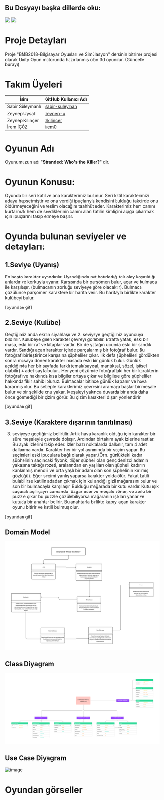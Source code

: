 ## Bu Dosyayı başka dillerde oku:
<a href="README.en.md"><img src="https://img.shields.io/badge/-ENGLISH-red?style=for-the-badge"></a>
<a href="README.md"><img src="https://img.shields.io/badge/-T%C3%9CRK%C3%87E-red?style=for-the-badge"></a>

# Proje Detayları
Proje "BMB2018-Bilgisayar Oyunları ve Simülasyon" dersinin bitrime projesi olarak Unity Oyun motorunda hazırlanmış olan 3d oyundur. (Güncelle burayı)

# Takım Üyeleri

| İsim                  | GitHub Kullanıcı Adı                                |
|-----------------------|-----------------------------------------------------|
| Sabir Süleymanlı      | [sabir-suleyman](https://github.com/sabir-suleyman) |
| Zeynep Uysal          | [zeynep-u](https://github.com/zeynep-u)             |
| Zeynep Kılınçer       | [zkilincer](https://github.com/zkilincer)           |
| İrem İÇÖZ             | [irem0](https://github.com/irem0)                   |


# Oyunun Adı
Oyunumuzun adı "**Stranded: Who's the Killer?**" dir.


# Oyunun Konusu:
Oyunda bir seri katil ve ana karakterimiz bulunur. Seri katil karakterimizi adaya hapsetmiştir ve ona verdiği ipuçlarıyla kendisini bulduğu takdirde onu öldürmeyeceğini ve teslim olacağını taahhüt eder. Karakterimiz hem canını kurtarmak hem de sevdiklerinin canını alan katilin kimliğini açığa çıkarmak için ipuçlarını takip etmeye başlar.

# Oyunda bulunan seviyeler ve detayları:

## 1.Seviye (Uyanış)

En başta karakter uyandırılır. Uyandığında net hatırladığı tek olay kaçırıldığı anlardır ve korkuyla uyanır. Karşısında bir parşömen bulur, açar ve bulmaca ile karşılaşır. (bulmacanın zorluğu seviyeye göre olacaktır). Bulmaca çözülünce parşömen karaktere bir harita verir. Bu haritayla birlikte karakter kulübeyi bulur.

[oyundan gif]


## 2.Seviye (Kulübe)

Geçtiğimiz anda ekran siyahlaşır ve 2. seviyeye geçtiğimiz oyuncuya bildirilir. Kulübeye giren karakter çevreyi görebilir. Etrafta yatak, eski bir masa, eski bir raf ve kitaplar vardır. Bir de yatağın ucunda eski bir sandık vardır. Sandığı açan karakter içinde parçalanmış bir fotoğraf bulur. Bu fotoğrafı birleştirince karşısına şüpheliler çıkar. İlk defa şüphelileri gördükten sonra masaya dönen karakter masada eski bir günlük bulur. Günlük açıldığında her bir sayfada farklı temalı(sayısal, mantıksal, sözel, işitsel olabilir) 4 adet sayfa bulur.. Her yeni çözümde fotoğraftaki her bir karakterin fotoğrafı ve hakkında kısa bilgiler ortaya çıkar ve  bilgilere göre şüpheliler hakkında fikir sahibi oluruz. Bulmacalar bitince günlük kapanır ve hava kararmış olur. Bu sebeple karakterimiz çevresini aramaya başlar bir meşale bulur ve bir şekilde onu yakar. Meşaleyi yakınca duvarda bir anda daha önce görmediği bir çizim görür. Bu çizim karakteri dışarı yönlendirir.

[oyundan gif]

## 3.Seviye (Karaktere dışarının tanıtılması)
3. seviyeye geçtiğimiz belirtilir. Artık hava karanlık olduğu için karakter bir süre meşaleyle çevrede dolaşır. Ardından birtakım ayak izlerine rastlar. Bu ayak izlerini takip eder. İzler bazı noktalarda dallanır, tam 4 adet dallanma vardır. Karakter her bir yol ayrımında bir seçim yapar. Bu seçimleri eski ipuculara bağlı olarak yapar.(Örn. günlükteki kadın şüphelinin saçındaki fiyonk, diğer şüpheli olan genç denizci adamın yakasına taktığı rozeti, aralarından en yaşlıları olan şüpheli kadının kanlanmış mendili ve orta yaşlı bir adam olan son şüphelinin kırılmış gözlüğü). Eğer seçimi yanlış yaparsa karakter yolda ölür. Fakat katili bulabilirse katilin adadan çıkmak için kullandığı gizli mağarasını bulur ve son bir bulmacayla karşılaşır. Bulduğu mağarada bir kutu vardır. Kutu ışık saçarak açılır,aynı zamanda rüzgar eser ve meşale söner, ve zorlu bir puzzle çıkar bu puzzle çözülebiliyorsa mağaranın ışıkları yanar ve kutuda bir anahtar belirir. Bu anahtarla birlikte kapıyı açan karakter oyunu bitirir ve katili bulmuş olur.

[oyundan gif]

## Domain Model

![image](https://github.com/sabir-suleyman/Stranded-Who-is-the-Killer/blob/main/domain.png)

## Class Diyagram

![image](https://github.com/sabir-suleyman/Stranded-Who-is-the-Killer/blob/main/uml%20(2).png)

## Use Case Diyagram

![image](https://github.com/sabir-suleyman/Stranded-Who-is-the-Killer/blob/main/use%20case.png)

# Oyundan görseller
